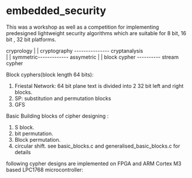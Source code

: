 # embedded_security

This was a workshop as well as a competition for implementing predesigned lightweight security algorithms which are suitable for 8 bit, 16 bit , 32 bit platforms.

cryprology
    |
    |
cryptography --------------- cryptanalysis    
    |
    |
symmetric------------- assymetric
    |
    |
block cypher ---------- stream cypher

Block cyphers(block length 64 bits):
1. Friestal Network:
  64 bit plane text is divided into 2 32 bit left and right blocks.
2. SP:
  substitution and permutation blocks 
3. GFS

Basic Building blocks of cipher designing :
1. S block.
2. bit permutation.
3. Block permutation.
4. circular shift.
see basic_blocks.c and generalised_basic_blocks.c for details

following cypher designs are implemented on FPGA and ARM Cortex M3 based LPC1768 microcontroller:

